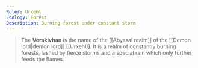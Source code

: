 ```yaml
---
Ruler: Urxehl
Ecology: Forest
Description: Burning forest under constant storm
---
```


> The **Verakivhan** is the name of the [[Abyssal realm]] of the [[Demon lord|demon lord]] [[Urxehl]]. It is a realm of constantly burning forests, lashed by fierce storms and a special rain which only further feeds the flames.








